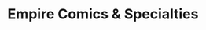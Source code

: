 ---
title: "Empire Comics & Specialties"
url: /new-albany/empire-comics-und-specialties/
shop: Bücher
---